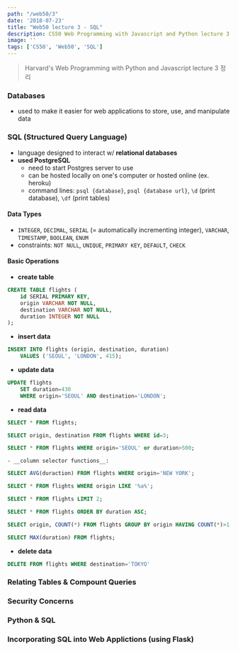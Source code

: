 ```yaml
---
path: "/web50/3"
date: '2018-07-23'
title: "Web50 lecture 3 - SQL"
description: CS50 Web Programming with Javascript and Python lecture 3 정리
image: ''
tags: ['CS50', 'Web50', 'SQL']
---
```

> Harvard's Web Programming with Python and Javascript lecture 3 정리

### Databases
- used to make it easier for web applications to store, use, and manipulate data

### SQL (Structured Query Language)
- language designed to interact w/ __relational databases__ 
- __used PostgreSQL__
    - need to start Postgres server to use
    - can be hosted locally on one's computer or hosted online (ex. heroku)
    - command lines: `psql {database}`, `psql {database url}`, `\d` (print database), `\df` (print tables)

#### Data Types
- `INTEGER`, `DECIMAL`, `SERIAL` (= automatically incrementing integer), `VARCHAR`, `TIMESTAMP`, `BOOLEAN`, `ENUM`
- constraints: `NOT NULL`, `UNIQUE`, `PRIMARY KEY`, `DEFAULT`, `CHECK`

#### Basic Operations
- __create table__
```sql
CREATE TABLE flights (
    id SERIAL PRIMARY KEY,
    origin VARCHAR NOT NULL,
    destination VARCHAR NOT NULL,
    duration INTEGER NOT NULL
);
```
- __insert data__
```sql
INSERT INTO flights (origin, destination, duration)
    VALUES ('SEOUL', 'LONDON', 415);
```
- __update data__
```sql
UPDATE flights
    SET duration=430
    WHERE origin='SEOUL' AND destination='LONDON';
```
- __read data__
```sql
SELECT * FROM flights;
```
```sql
SELECT origin, destination FROM flights WHERE id=3;
```
```sql
SELECT * FROM flights WHERE origin='SEOUL' or duration>500;
```
    - __column selector functions__:
```sql
SELECT AVG(duraction) FROM flights WHERE origin='NEW YORK';
```
```sql
SELECT * FROM flights WHERE origin LIKE '%a%';
```
```sql
SELECT * FROM flights LIMIT 2;
```
```sql
SELECT * FROM flights ORDER BY duration ASC;
```
```sql
SELECT origin, COUNT(*) FROM flights GROUP BY origin HAVING COUNT(*)>1;
```
```sql
SELECT MAX(duration) FROM flights;
```
- __delete data__
```sql
DELETE FROM flights WHERE destination='TOKYO'
```

### Relating Tables & Compount Queries

### Security Concerns

### Python & SQL

### Incorporating SQL into Web Applictions (using Flask)